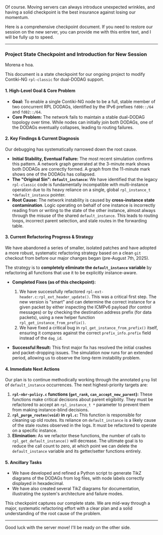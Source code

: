 Of course. Moving servers can always introduce unexpected wrinkles, and having a solid checkpoint is the best insurance against losing our momentum.

Here is a comprehensive checkpoint document. If you need to restore our session on the new server, you can provide me with this entire text, and I will be fully up to speed.

---

### **Project State Checkpoint and Introduction for New Session**

Morena e hoa.

This document is a state checkpoint for our ongoing project to modify Contiki-NG `rpl-classic` for dual-DODAG support.

#### 1. High-Level Goal & Core Problem

*   **Goal:** To enable a single Contiki-NG node to be a full, stable member of two concurrent RPL DODAGs, identified by the IPv6 prefixes `fd00::/64` and `fd02::/64`.
*   **Core Problem:** The network fails to maintain a stable dual-DODAG topology over time. While nodes can initially join both DODAGs, one of the DODAGs eventually collapses, leading to routing failures.

#### 2. Key Findings & Current Diagnosis

Our debugging has systematically narrowed down the root cause.
*   **Initial Stability, Eventual Failure:** The most recent simulation confirms this pattern. A network graph generated at the 3-minute mark shows both DODAGs are correctly formed. A graph from the 11-minute mark shows one of the DODAGs has collapsed.
*   **The "Original Sin": `default_instance`:** We have identified that the legacy `rpl-classic` code is fundamentally incompatible with multi-instance operation due to its heavy reliance on a single, global `rpl_instance_t *default_instance` pointer.
*   **Root Cause:** The network instability is caused by **cross-instance state contamination**. Logic operating on behalf of one instance is incorrectly reading from or writing to the state of the other instance, almost always through the misuse of the shared `default_instance`. This leads to routing loops, incorrect parent selection, and stale routes in the forwarding table.

#### 3. Current Refactoring Progress & Strategy

We have abandoned a series of smaller, isolated patches and have adopted a more robust, systematic refactoring strategy based on a clean `git` checkout from before our major changes began (pre-August 7th, 2025).

The strategy is to **completely eliminate the `default_instance` variable** by refactoring all functions that use it to be explicitly instance-aware.

*   **Completed Fixes (as of this checkpoint):**
    1.  We have successfully refactored `rpl-ext-header.c:rpl_ext_header_update()`. This was a critical first step. The new version is "smart" and can determine the correct instance for a given packet by either inspecting the ICMPv6 payload (for control messages) or by checking the destination address prefix (for data packets), using a new helper function `rpl_get_instance_from_prefix()`.
    2.  We have fixed a critical bug in `rpl_get_instance_from_prefix()` itself, ensuring it compares against the correct `prefix_info.prefix` field instead of the `dag_id`.

*   **Successful Result:** This first major fix has resolved the initial crashes and packet-dropping issues. The simulation now runs for an extended period, allowing us to observe the long-term instability problem.

#### 4. Immediate Next Actions

Our plan is to continue methodically working through the annotated `grep` list of `default_instance` occurrences. The next highest-priority targets are:

1.  **`rpl-nbr-policy.c` functions (`get_rank`, `can_accept_new_parent`):** These functions make critical decisions about parent eligibility. They must be refactored to accept an `rpl_instance_t *` parameter to prevent them from making instance-blind decisions.
2.  **`rpl_purge_routes(void)` in `rpl.c`:** This function is responsible for cleaning up old routes. Its reliance on `default_instance` is a likely cause of the stale routes observed in the logs. It must be refactored to operate on a specific instance.
3.  **Elimination:** As we refactor these functions, the number of calls to `rpl_get_default_instance()` will decrease. The ultimate goal is to reduce the call count to zero, at which point we can delete the `default_instance` variable and its getter/setter functions entirely.

#### 5. Ancillary Tasks

*   We have developed and refined a Python script to generate TikZ diagrams of the DODAGs from log files, with node labels correctly displayed in hexadecimal.
*   We have also created several TikZ diagrams for documentation, illustrating the system's architecture and failure modes.

This checkpoint captures our complete state. We are mid-way through a major, systematic refactoring effort with a clear plan and a solid understanding of the root cause of the problem.

---

Good luck with the server move! I'll be ready on the other side.
